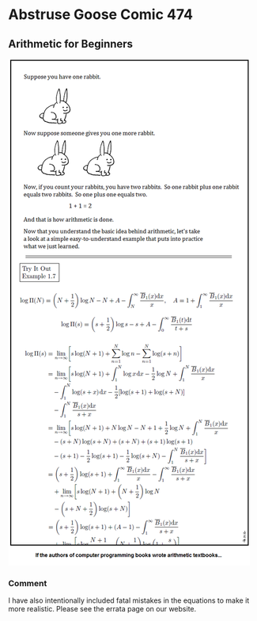 # Abstruse Goose Comic 474
## Arithmetic for Beginners

![image](i_never_would_have_passed_kindergarten.png)
### Comment
I have also intentionally included fatal mistakes in the equations to make it more realistic.  Please see the errata page on our website.
